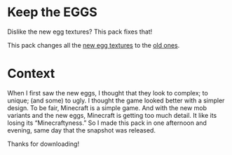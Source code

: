 # Keep the EGGS
Dislike the new egg textures? This pack fixes that! 

This pack changes all the [new egg textures](https://github.com/TwigYT/Keep-the-EGGS/blob/eb98a657a28864cca633cbeb9e5094aad6b77ab0/images/image2.png) to the [old ones](https://github.com/TwigYT/Keep-the-EGGS/blob/eb98a657a28864cca633cbeb9e5094aad6b77ab0/images/image3.png).

# Context
When I first saw the new eggs, I thought that they look to complex; to unique; (and some) to ugly. I thought the game looked better with a simpler design. To be fair, Minecraft is a simple game. And with the new mob variants and the new eggs, Minecraft is getting too much detail. It like its losing its “Minecraftyness.” So I made this pack in one afternoon and evening, same day that the snapshot was released.

Thanks for downloading!
